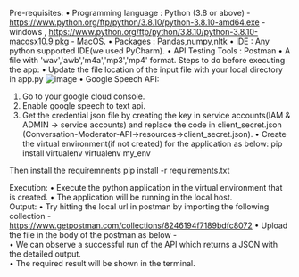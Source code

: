 Pre-requisites:
•	Programming language : Python (3.8 or above) - https://www.python.org/ftp/python/3.8.10/python-3.8.10-amd64.exe - windows , https://www.python.org/ftp/python/3.8.10/python-3.8.10-macosx10.9.pkg - MacOS.
•	Packages : Pandas,numpy,nltk
•	IDE : Any python supported IDE(we used PyCharm).
•	API Testing Tools : Postman
•	A file with 'wav','awb','m4a','mp3','mp4' format.
Steps to do before executing the app:
•	Update the file location of the input file with your local directory in app.py
![image](https://user-images.githubusercontent.com/43305644/151613082-eb35f75f-1889-4b01-b829-2767e7cd89de.png)
•	Google Speech API:
1.	Go to your google cloud console.
2.	Enable google speech to text api.
3.	Get the credential json file by creating the key in service accounts(IAM & ADMIN -> service accounts) and replace the code in client_secret.json (Conversation-Moderator-API->resources->client_secret.json).
•	Create the virtual environment(if not created) for the application as below:
pip install virtualenv
virtualenv my_env

Then install the requiremnents
pip install -r requirements.txt

Execution:
•	Execute the python application in the virtual environment that is created.
•	The application will be running in the local host.  
Output:
•	Try hitting the local url in postman by importing the following collection - https://www.getpostman.com/collections/8246194f7189bdfc8072 
•	Upload the file in the body of the postman as below -  
•	We can observe a successful run of the API which returns a JSON with the detailed output.  
•	The required result will be shown in the terminal. 
